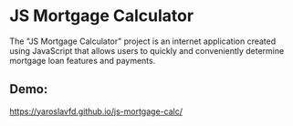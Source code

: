 # JS Mortgage Calculator
The "JS Mortgage Calculator" project is an internet application created using JavaScript that allows users to quickly and conveniently determine mortgage loan features and payments.

## Demo:
https://yaroslavfd.github.io/js-mortgage-calc/
